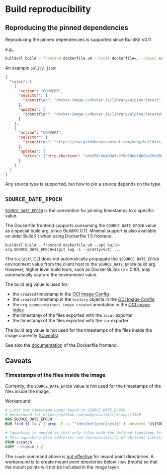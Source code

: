 # Build reproducibility

## Reproducing the pinned dependencies

Reproducing the pinned dependencies is supported since BuildKit v0.11.

e.g.,
```bash
buildctl build --frontend dockerfile.v0 --local dockerfile=. --local context=. --source-policy-file policy.json
```

An example `policy.json`:
```json
{
  "rules": [
    {
      "action": "CONVERT",
      "selector": {
        "identifier": "docker-image://docker.io/library/alpine:latest"
      },
      "updates": {
        "identifier": "docker-image://docker.io/library/alpine:latest@sha256:4edbd2beb5f78b1014028f4fbb99f3237d9561100b6881aabbf5acce2c4f9454"
      }
    },
    {
      "action": "CONVERT",
      "selector": {
        "identifier": "https://raw.githubusercontent.com/moby/buildkit/v0.10.1/README.md"
      },
      "updates": {
        "attrs": {"http.checksum": "sha256:6e4b94fc270e708e1068be28bd3551dc6917a4fc5a61293d51bb36e6b75c4b53"}
      }
    }
  ]
}
```

Any source type is supported, but how to pin a source depends on the type.

## `SOURCE_DATE_EPOCH`
[`SOURCE_DATE_EPOCH`](https://reproducible-builds.org/docs/source-date-epoch/) is the convention for pinning timestamps to a specific value.

The Dockerfile frontend supports consuming the `SOURCE_DATE_EPOCH` value as a special build arg, since BuildKit 0.11.
Minimal support is also available on older BuildKit when using Dockerfile 1.5 frontend.

```console
buildctl build --frontend dockerfile.v0 --opt build-arg:SOURCE_DATE_EPOCH=$(git log -1 --pretty=%ct) ...
```

The `buildctl` CLI does not automatically propagate the `$SOURCE_DATE_EPOCH` environment value from the client host to the `SOURCE_DATE_EPOCH` build arg.
However, higher level build tools, such as Docker Buildx (>= 0.10), may automatically capture the environment value.

The build arg value is used for:
- the `created` timestamp in the [OCI Image Config](https://github.com/opencontainers/image-spec/blob/main/config.md#properties)
- the `created` timestamp in the `history` objects in the [OCI Image Config](https://github.com/opencontainers/image-spec/blob/main/config.md#properties)
- the `org.opencontainers.image.created` annotation in the [OCI Image Index](https://github.com/opencontainers/image-spec/blob/main/annotations.md#pre-defined-annotation-keys)
- the timestamp of the files exported with the `local` exporter
- the timestamp of the files exported with the `tar` exporter

The build arg value is not used for the timestamps of the files inside the image currently ([Caveats](#caveats)).

See also the [documentation](/frontend/dockerfile/docs/reference.md#buildkit-built-in-build-args) of the Dockerfile frontend.

## Caveats
### Timestamps of the files inside the image
Currently, the `SOURCE_DATE_EPOCH` value is not used for the timestamps of the files inside the image.

Workaround:
```dockerfile
# Limit the timestamp upper bound to SOURCE_DATE_EPOCH.
# Workaround for https://github.com/moby/buildkit/issues/3180
ARG SOURCE_DATE_EPOCH
RUN find $( ls / | grep -E -v "^(dev|mnt|proc|sys)$" ) -newermt "@${SOURCE_DATE_EPOCH}" -writable -xdev | xargs touch --date="@${SOURCE_DATE_EPOCH}" --no-dereference

# Squashing is needed so that only files with the defined timestamp from the last layer are added to the image.
# This squashing also addresses non-reproducibility of whiteout timestamps (https://github.com/moby/buildkit/issues/3168) on BuildKit prior to v0.12.
FROM scratch
COPY --from=0 / /
```

The `touch` command above is [not effective](https://github.com/moby/buildkit/issues/3309) for mount point directories.
A workaround is to create mount point directories below `/dev` (tmpfs) so that the mount points will not be included in the image layer.
